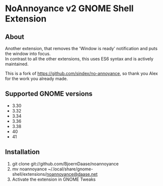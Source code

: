 # NoAnnoyance v2 GNOME Shell Extension

## About
Another extension, that removes the 'Window is ready' notification and puts the window into focus.  
In contrast to all the other extensions, this uses ES6 syntax and is actively maintained.

This is a fork of https://github.com/sindex/no-annoyance, so thank you Alex for the work you already made.

## Supported GNOME versions
- 3.30
- 3.32
- 3.34
- 3.36
- 3.38
- 40
- 41

## Installation
1. git clone git://github.com/BjoernDaase/noannoyance
2. mv noannoyance ~/.local/share/gnome-shell/extensions/noannoyance@daase.net
3. Activate the extension in GNOME Tweaks
